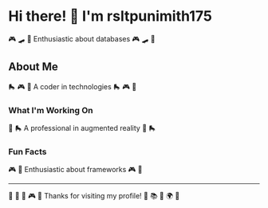 # Hi there! 👋 I'm rsltpunimith175

🎮 🛹 🎨 Enthusiastic about databases 🎮 🛹 🎨

## About Me
🛼 🎮 🏏 A coder in technologies 🛼 🎮 🏏

### What I'm Working On
🛶 🛼 A professional in augmented reality 🛶 🛼

### Fun Facts
🎮 🏏 Enthusiastic about frameworks 🎮 🏏

---
🎰 🎰 🎱 🎮 🏒 Thanks for visiting my profile! 🚵 📚 🚣 🌍 🎱
